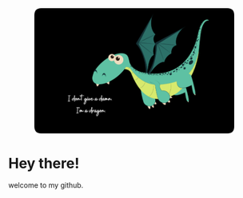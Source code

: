 <div id="header" align="center" >
  <img src="pic1.png" width="400" >
</div>


# Hey there!

welcome to my github.
